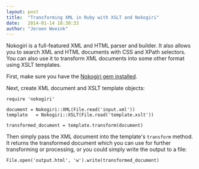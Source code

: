 ```yaml
---
layout: post
title:  "Transforming XML in Ruby with XSLT and Nokogiri"
date:   2014-01-14 18:30:33
author: "Jeroen Weeink"
---
```

Nokogiri is a full-featured XML and HTML parser and builder. It also allows you to search XML and HTML documents with CSS and XPath selectors. You can also use it to transform XML documents into some other format using XSLT templates.

First, make sure you have the [Nokogiri gem installed](http://nokogiri.org/tutorials/installing_nokogiri.html).

Next, create XML document and XSLT template objects:

    require 'nokogiri'

    document = Nokogiri::XML(File.read('input.xml'))
    template   = Nokogiri::XSLT(File.read('template.xslt'))

    transformed_document = template.transform(document)

Then simply pass the XML document into the template's `transform` method. It returns the transformed document which you can use for further transforming or processing, or you could simply write the output to a file:

    File.open('output.html', 'w').write(transformed_document)

